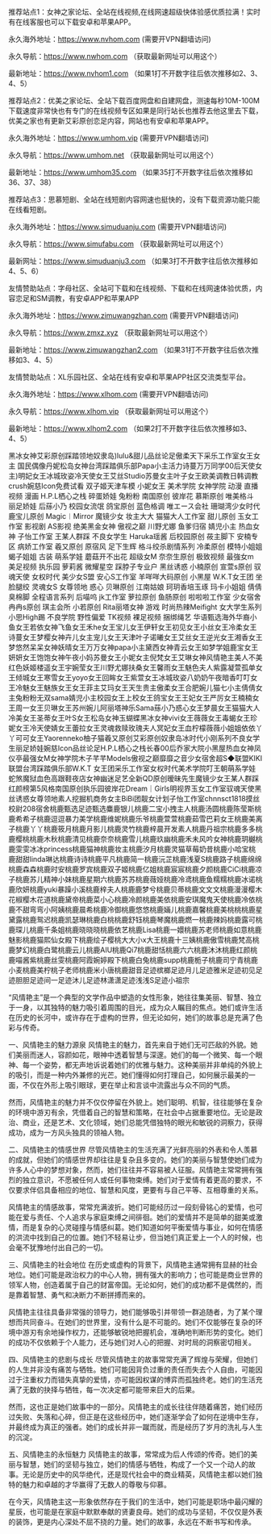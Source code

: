 推荐站点1：女神之家论坛、全站在线视频,在线网速超级快体验感优质拉满！实时有在线客服也可以下载安卓和苹果APP。

永久海外地址：https://www.nvhom.com (需要开VPN翻墙访问)

永久导航：https://www.nwhom.com （获取最新网址可以用这个）

最新地址：https://www.nvhom1.com （如果1打不开数字往后依次推移如2、3、4、5）

推荐站点2：优美之家论坛、全站下载百度网盘和自建网盘，测速每秒10M-100M下载速度非常快也有专门的在线视频专区如果是同行站长也推荐去他这里去下载，优美之家也有更新艾彩原创恋足内容，网站也有安卓和苹果APP。

永久海外地址：https://www.umhom.vip (需要开VPN翻墙访问)

永久导航：https://www.umhom.net （获取最新网址可以用这个）

最新地址：https://www.umhom35.com （如果35打不开数字往后依次推移如36、37、38）

推荐站点3：思慕短剧、全站在线短剧内容网速也挺快的，没有下载资源功能只能在线看短剧。

永久海外地址：https://www.simuduanju.com (需要开VPN翻墙访问)

永久导航：https://www.simufabu.com （获取最新网址可以用这个）

最新网址：https://www.simuduanju3.com （如果3打不开数字往后依次推移如4、5、6）

友情赞助站点：字母社区、全站可下载和在线视频、下载和在线网速体验优质，内容恋足和SM调教，有安卓APP和苹果APP

永久海外地址：https://www.zimuwangzhan.com (需要开VPN翻墙访问)

永久导航：https://www.zmxz.xyz （获取最新网址可以用这个）

最新地址：https://www.zimuwangzhan2.com （如果31打不开数字往后依次推移如3、4、5）

友情赞助站点：XL乐园社区、全站在线有安卓和苹果APP社区交流类型平台。

永久海外地址：https://www.xlhom.com (需要开VPN翻墙访问)

永久导航：https://www.xlhom.vip （获取最新网址可以用这个）

最新地址：https://www.xlhom2.com （如果2打不开数字往后依次推移如3、4、5）

黑冰女神艾彩原创踩踏领地奴隶岛)lulu&甜儿品丝论足傲柔天下采乐工作室女王女主 国民偶像丹妮松岛女神台湾踩踏俱乐部Papa小主活力诗蔓万万同学00后天使女主)明妃女王冰城玫姿冷天使女王艾丝Studio苏曼女主叶子女王欧美调教日韩调教crush婉慈Icon免费试看 双子姬天津车模 小妮女王 美术学院 女神学院 动漫 直播视频 漫画 H.P.L栖心之栈 碎蛋娇娃 兔粉粉 南国原创 彼岸花 慕斯原创 唯美格斗 丽足娇娃 后蕬小乃 校园女流氓 鸽宝原创 蓝色格调 唯エース会社 珊瑚湾少女时代 鹿宝儿原创 Magic︱Mirror 魔镜少女 妆主大大 猫猫大人工作室 甜儿原创 玉女工作室 影视剧 AS影视 绝美黑金女神 傲视之巅 川野尤娜 鱼爹归宿 婧児小主 热血女神 子怡工作室 王某人群踩 不良女学生 Haruka瑶酱 后校园原创 莜主脚下 安楠专区 病娇工作室 羲又原创 原宿风 足下生辉 格斗绞杀剧情系列 冷柔原创 模特小姐姐 蝎子姐姐 古装 萌系学娃 蘑菇开不出花 超级女M 奈奈生原创 极致视频 最強女m 美足视频 执乐园 萝莉酱 微耀星空 踩脖子专业户 黑丝诱惑 小楠原创 宣萱s原创 驭魂天使 女权时代 美少女S盟 安心S工作室 羊咩咩大码原创 小黑屋 W.K.T女王团 坐脸腿绞 灵魂女S 女尊领地 惑心 贝琳原创 江南姑娘 珂玥香培玉琢 玛卡小姐姐 倩倩臭棉脚 全程语言系列 后喵呜 jk工作室 萝拉原创 鱼肠原创 啦啦啦工作室 少女宿舍 冉冉s原创 琪主会所 小若原创 Rita丽塔女神 游戏 时尚热辣Meifight 女大学生系列 小思High踢 不良学院 野性偏爱 TK视频 裸足视频 捆绑绳艺 华语甄选海外华裔小鱼女王若依女神飞鱼女王禾he女王宝儿女王伊轩女王初见女王小丝女王冷柔女王诗蔓女王梦樱女神卉儿女主宠儿女王天津叶子诺曦女王艾丝女王逆光女王湘香女王梦悠然呆呆女神妖晴女王万万女神papa小主黛西女神青云女王如梦学姐鹿宝女王妍妍女王饱饱女神午夜小妈苏曼女王小妮女主倪梵女王艾琳女神风情艳主美人不美红色妖姬楼遥女王宇婉莹女王川野尤娜扶桑女王馨雨女王魅色夫人紫露凝萱孤单女王倾城女王寒雪女王yoyo女王回眸女王紫萱女王冰城玫姿八奶奶午夜暗香叮叮女王冷魅女王魅族女王女王菲主艾玛女王天生贵主傲柔女王合肥婉儿猫七小主倩倩女主兔粉粉无双sama婧児小主校园女王上校女王鸽宝女王王妃女王严厉女王楠楠女王周一女王贝琳女王苏州婉儿阿丽塔神乐Sama蕬小乃惑心女王梦晨女王猫猫大人冷美女王圣蒂女王叶S女王松岛女神玉蝴蝶黑冰女神vivi女王薇薇女王毒蝎女王珍妮女王冷天使婧女王蕾拉女王灵魂救赎玫瑰夫人冥妃女王血柠檬薇薇小姐姐依依丫丫可可女王Yaorenneko柚子猫羲又原创艾彩原创奴隶岛冰时代小刚系列不良女学生丽足娇娃婉慈Icon品丝论足H.P.L栖心之栈长春00后乔家大院小黑屋热血女神凤仪亭最强女M女神学院木子芊芊Models傲视之巅靡靡之音少女宿舍超S◆联盟KIKI联盟台湾踩踏俱乐部W.K.T 女王团采乐工作室女权时代美术学院叮王朝萌系学娃蛇煞魔狱血色高跟鞋夜店女神幽迷足艺全新QD原创暧昧先生魔镜少女王某人群踩红颜榜第5风格南国原创执乐园彼岸花Dream｜Girls明视界玉女工作室驭魂天使黑丝诱惑女尊领地素人挖掘机商务女主BiBi团靓女计划子怡工作室chnnsct1818摸丝校尉208宿舍桃鹿甄选足迹甄选麋鹿银儿桃鹿二宝小拽主人桃鹿汤圆桃鹿陈莹斯桃鹿希希子桃鹿逗逗暴力美学桃鹿维妮桃鹿乐爷桃鹿萱萱桃鹿茹雪巴莉女王桃鹿美离子桃鹿丫丫桃鹿筱月桃鹿月影儿桃鹿灵竹桃鹿梓晨开发素人桃鹿丹祖宗桃鹿多多桃鹿樱桃桃鹿木秋桃鹿清见桃鹿奈奈桃鹿雪儿桃鹿玖幽桃鹿禾未风吟女神桃鹿玥樾桃鹿雯雯冰冰princess桃鹿猫神桃鹿妆主桃鹿汐月桃鹿灵猫草莓奶昔桃鹿小哈宝桃鹿甜甜linda琳达桃鹿诗诗桃鹿平凡桃鹿简一桃鹿沅芷桃鹿浅夏S桃鹿路子桃鹿绵绵桃鹿森森桃鹿时安桃鹿罗宾桃鹿双子姬桃鹿亿姐桃鹿宸宸桃鹿夕颜桃鹿CiCi桃鹿凉子桃鹿苏儿精神小妹桃鹿星期六桃鹿苏苏桃鹿薇娅桃鹿冷鸢桃鹿鱼糯糯桃鹿冰诺桃鹿欣妍桃鹿yuki暴躁小溪桃鹿梓夫人桃鹿鹿梦兮桃鹿贝蒂桃鹿文文文桃鹿漫漫樱木花椒樱木花道桃鹿黛帝桃鹿菜小心桃鹿冷颜桃鹿美依桃鹿安琪魔鬼天使桃鹿冷依桃鹿不甜弯弯小阿姨桃鹿晨希桃鹿冷御桃鹿悠悠桃鹿婳儿桃鹿嘉馨桃鹿美桃桃桃鹿星黛露桃鹿鸳迟桃鹿凯瑟琳桃鹿白桃桃鹿舒钰桃鹿琴魔桃鹿燃一桃鹿辣妈桃鹿露可桃鹿琛儿桃鹿千条姐桃鹿晓晓晓桃鹿依艺桃鹿Lisa桃鹿一嬛桃鹿苏老师桃鹿如意桃鹿魅影桃鹿猫熙仙女殿下桃鹿绘子樱桃大大小x大王桃鹿十三姨桃鹿傲雪桃鹿梵高桃鹿梦幻桃鹿白鹭桃鹿云儿桃鹿AIU桃鹿Qi7桃鹿甜恬桃鹿六六桃鹿沐沐桃鹿红颜桃鹿喵酱紫桃鹿丝雯桃鹿阿霞婉婷殿下桃鹿白兔桃鹿supp桃鹿栀子桃鹿司宁青桃鹿小麦桃鹿美柠桃子老师桃鹿米小唐桃鹿甜音足迹槟榔足迹月儿足迹雅米足迹初见足迹胆胆足迹间一足迹沐儿足迹林潇潇足迹浅浅S足迹小祖宗



“风情艳主”是一个典型的文学作品中塑造的女性形象，她往往集美丽、智慧、独立于一身，以其独特的魅力吸引着周围的目光，成为众人瞩目的焦点。她们或许生活在历史的长河中，或许存在于虚构的世界，但无论如何，她们的故事总是充满了色彩与传奇。

一、风情艳主的魅力源泉
风情艳主的魅力，首先来自于她们无可匹敌的外貌。她们美丽而迷人，容颜如花，眼神中透着智慧与深邃。她们的每一个微笑、每一个眼神、每一个姿势，都无声地诉说着她们的优雅与魅力。这种美丽并非单纯的外貌上的吸引，而是一种内外兼修的光芒。她们懂得如何打理自己，如何展示最美的一面，不仅在外形上吸引眼球，更在举止和言谈中流露出与众不同的气质。

然而，风情艳主的魅力并不仅仅停留在外貌上。她们聪明、机智，往往能够在复杂的环境中游刃有余，凭借着自己的智慧和策略，在社会中占据重要地位。无论是政治、商业，还是艺术、文化领域，她们总能凭借独特的眼光和敏锐的洞察力，获得成功，成为一方风头独具的领袖人物。

二、风情艳主的情感世界
尽管风情艳主的生活充满了光鲜亮丽的外表和令人羡慕的成就，但她们的情感世界却往往是复杂且多变的。她们的美丽与智慧使她们成为许多人心中的梦想对象，然而，她们往往并不容易被人征服。风情艳主常常拥有强烈的独立意识，不愿被任何人或任何事物束缚。她们对于爱情有着更高的要求，不仅要求伴侣具备相应的地位、智慧和风度，更要有与自己平等、互相尊重的关系。

风情艳主的情感故事，常常充满波折。她们可能经历过一段刻骨铭心的爱情，也可能在爱与责任、个人追求与家庭束缚之间徘徊。她们的爱情并不是简单的甜美或激情，而是复杂的心灵碰撞与情感纠葛。她们知道如何平衡爱情与事业，如何在情感的洪流中找到自己的位置。她们不轻易让步，但当她们真正爱上一个人的时候，也会毫不犹豫地付出自己的一切。

三、风情艳主的社会地位
在历史或虚构的背景下，风情艳主通常拥有显赫的社会地位。她们可能是政治权力的中心人物，拥有强大的影响力；也可能是商业世界的领军人物，创造着属于自己的财富帝国。无论如何，她们的成功都不是偶然的，而是靠着智慧、勇气和决断力不断拼搏而来的。

风情艳主往往具备非常强的领导力，她们能够吸引并带领一群追随者，为了某个理想而共同奋斗。在她们的世界里，没有什么是不可能的。她们不仅能够在复杂的环境中游刃有余地操作权力，还能够敏锐地把握机会，准确地判断形势的变化。她们的成功不仅依赖于个人能力，还与她们对人心的把握、对时局的洞察密切相关。

四、风情艳主的悲剧与成长
尽管风情艳主的故事常常充满了辉煌与荣耀，但她们的人生并非没有痛苦与牺牲。她们可能因背负过重的责任而失去个人自由，可能因过于注重权力而错失真挚的爱情，亦可能因权谋的博弈而孤独终老。她们的生活充满了无数的抉择与牺牲，每一次决定都可能带来巨大的后果。

然而，这也正是她们故事中的一部分。风情艳主的成长往往伴随着痛苦，她们经历过失败、失落和心碎，但正是在这些经历中，她们逐渐学会了如何在逆境中生存，并最终成为真正的强者。她们的成长并非一蹴而就，而是经历了岁月的洗礼与人生的沉淀。

五、风情艳主的永恒魅力
风情艳主的故事，常常成为后人传颂的传奇。她们的美丽与智慧，她们的坚韧与独立，她们的情感与牺牲，构成了一个又一个动人的故事。无论是历史中的风华绝代，还是现代社会中的商业精英，风情艳主都以她们独特的魅力和卓越的才华赢得了无数人的尊敬与仰慕。

在今天，风情艳主这一形象依然存在于我们的生活中，她们可能是职场中最闪耀的星辰，也可能是在家庭中默默奉献的贤妻良母。她们的成功与坚韧，不仅仅是外表的装饰，更是内心深处不屈不挠的力量。她们的故事，永远在不断书写和传承。






